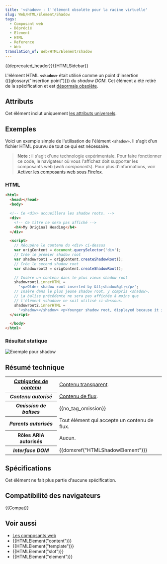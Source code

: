 ```yaml
---
title: '<shadow> : l''élément obsolète pour la racine virtuelle'
slug: Web/HTML/Element/Shadow
tags:
  - Composant web
  - Déprécié
  - Element
  - HTML
  - Reference
  - Web
translation_of: Web/HTML/Element/shadow
---
```


{{deprecated_header}}{{HTMLSidebar}}

L'élément HTML **`<shadow>`** était utilisé comme un point d'insertion ({{glossary("insertion point")}}) du _shadow DOM_. Cet élément a été retiré de la spécification et est [désormais obsolète](https://github.com/w3c/webcomponents/commit/041ba5518b9372768234d2766de503b98a03fa45).

## Attributs

Cet élément inclut uniquement [les attributs universels](/fr/docs/Web/HTML/Attributs_universels).

## Exemples

Voici un exemple simple de l'utilisation de l'élément `<shadow>`. Il s'agit d'un fichier HTML pourvu de tout ce qui est nécessaire.

> **Note :** il s'agit d'une technologie expérimentale. Pour faire fonctionner ce code, le navigateur où vous l'affichez doit supporter les composants web (_web components_). Pour plus d'informations, voir [Activer les composants web sous Firefox](/fr/docs/Web/Web_Components#Activer_les_Web_Components_dans_Firefox).

### HTML

```html
<html>
  <head></head>
  <body>

  <!-- Ce <div> accueillera les shadow roots. -->
  <div>
    <!-- Ce titre ne sera pas affiché -->
    <h4>My Original Heading</h4>
  </div>

  <script>
    // Récupère le contenu du <div> ci-dessus
    var origContent = document.querySelector('div');
    // Crée le premier shadow root
    var shadowroot1 = origContent.createShadowRoot();
    // Crée le second shadow root
    var shadowroot2 = origContent.createShadowRoot();

    // Insère un contenu dans le plus vieux shadow root
    shadowroot1.innerHTML =
      '<p>Older shadow root inserted by &lt;shadow&gt;</p>';
    // Insère dans le plus jeune shadow root, y compris <shadow>.
    // La balise précédente ne sera pas affichée à moins que
    // l'élément <shadow> ne soit utilisé ci-dessous.
    shadowroot2.innerHTML =
      '<shadow></shadow> <p>Younger shadow root, displayed because it is the youngest.</p>';
  </script>

  </body>
</html>
```

### Résultat statique

![Exemple pour shadow](shadow-example.png)

## Résumé technique

<table class="properties">
  <tbody>
    <tr>
      <th scope="row">
        <dfn
          ><a href="/fr/docs/Web/HTML/Cat%C3%A9gorie_de_contenu"
            >Catégories de contenu</a
          ></dfn
        >
      </th>
      <td>
        <a href="/fr/docs/Web/HTML/Content_categories#Transparent_content_model"
          >Contenu transparent</a
        >.
      </td>
    </tr>
    <tr>
      <th scope="row"><dfn>Contenu autorisé</dfn></th>
      <td>
        <a href="/fr/docs/Web/HTML/Cat%C3%A9gorie_de_contenu#Contenu_de_flux"
          >Contenu de flux</a
        >.
      </td>
    </tr>
    <tr>
      <th scope="row"><dfn>Omission de balises</dfn></th>
      <td>{{no_tag_omission}}</td>
    </tr>
    <tr>
      <th scope="row"><dfn>Parents autorisés</dfn></th>
      <td>Tout élément qui accepte un contenu de flux.</td>
    </tr>
    <tr>
      <th scope="row">Rôles ARIA autorisés</th>
      <td>Aucun.</td>
    </tr>
    <tr>
      <th scope="row"><dfn>Interface DOM</dfn></th>
      <td>{{domxref("HTMLShadowElement")}}</td>
    </tr>
  </tbody>
</table>

## Spécifications

Cet élément ne fait plus partie d'aucune spécification.

## Compatibilité des navigateurs

{{Compat}}

## Voir aussi

- [Les composants web](/fr/docs/Web/Web_Components)
- {{HTMLElement("content")}}
- {{HTMLElement("template")}}
- {{HTMLElement("slot")}}
- {{HTMLElement("element")}}
